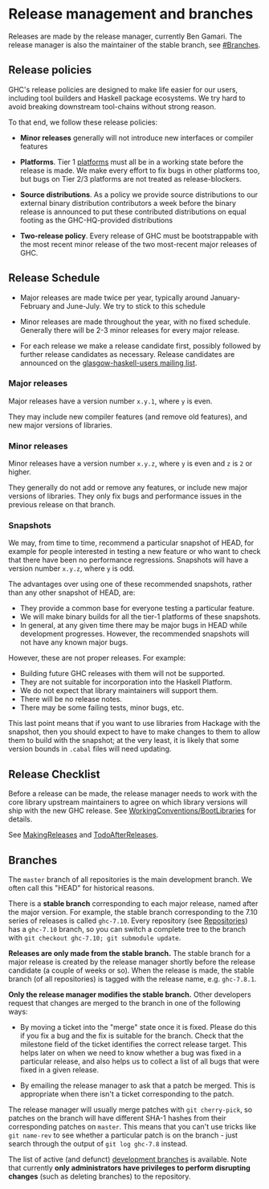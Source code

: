# Release management and branches



Releases are made by the release manager, currently Ben Gamari. The release manager is also the maintainer of the stable branch, see [\#Branches](working-conventions/releases#branches).


## Release policies



GHC's release policies are designed to make life easier for our users, including tool builders and Haskell package ecosystems. We try hard to avoid breaking downstream tool-chains without strong reason. 



To that end, we follow these release policies:


- **Minor releases** generally will not introduce new interfaces or compiler features

- **Platforms**.  Tier 1 [platforms](platforms) must all be in a working state before the release is made.  We make every effort to fix bugs in other platforms too, but bugs on Tier 2/3 platforms are not treated as release-blockers.

- **Source distributions**.  As a policy we provide source distributions to our external binary distribution contributors a week before the binary release is announced to put these contributed distributions on equal footing as the GHC-HQ-provided distributions

- **Two-release policy**.  Every release of GHC must be bootstrappable with the most recent minor release of the two most-recent major releases of GHC.

## Release Schedule


- Major releases are made twice per year, typically around January-February and June-July. We try to stick to this schedule

- Minor releases are made throughout the year, with no fixed schedule.  Generally there will be 2-3 minor releases for every major release.

- For each release we make a release candidate first, possibly followed by further release candidates as necessary.  Release candidates are announced on the [
  glasgow-haskell-users mailing list](http://www.haskell.org/mailman/listinfo/glasgow-haskell-users).

### Major releases



Major releases have a version number `x.y.1`, where `y` is even.



They may include new compiler features (and remove old features), and new major versions of libraries.


### Minor releases



Minor releases have a version number `x.y.z`, where `y` is even and `z` is `2` or higher.



They generally do not add or remove any features, or include new major versions of libraries. They only fix bugs and performance issues in the previous release on that branch.


### Snapshots



We may, from time to time, recommend a particular snapshot of HEAD, for example for people interested in testing a new feature or who want to check that there have been no performance regressions. Snapshots will have a version number `x.y.z`, where `y` is odd.



The advantages over using one of these recommended snapshots, rather than any other snapshot of HEAD, are:


- They provide a common base for everyone testing a particular feature.
- We will make binary builds for all the tier-1 platforms of these snapshots.
- In general, at any given time there may be major bugs in HEAD while development progresses. However, the recommended snapshots will not have any known major bugs.


However, these are not proper releases. For example:


- Building future GHC releases with them will not be supported.
- They are not suitable for incorporation into the Haskell Platform.
- We do not expect that library maintainers will support them.
- There will be no release notes.
- There may be some failing tests, minor bugs, etc.


This last point means that if you want to use libraries from Hackage with the snapshot, then you should expect to have to make changes to them to allow them to build with the snapshot; at the very least, it is likely that some version bounds in `.cabal` files will need updating.


## Release Checklist



Before a release can be made, the release manager needs to work with the core library upstream maintainers to agree on which library versions will ship with the new GHC release. See [WorkingConventions/BootLibraries](working-conventions/boot-libraries) for details.



See [MakingReleases](making-releases) and [TodoAfterReleases](todo-after-releases).


## Branches



The `master` branch of all repositories is the main development branch.  We often call this "HEAD" for historical reasons.



There is a **stable branch** corresponding to each major release, named after the major version.  For example, the stable branch corresponding to the 7.10 series of releases is called `ghc-7.10`.  Every repository (see [Repositories](working-conventions/repositories)) has a `ghc-7.10` branch, so you can switch a complete tree to the branch with `git checkout ghc-7.10; git submodule update`.



**Releases are only made from the stable branch.**  The stable branch for a major release is created by the release manager shortly before the release candidate (a couple of weeks or so).  When the release is made, the stable branch (of all repositories) is tagged with the release name, e.g. `ghc-7.8.1`.



**Only the release manager modifies the stable branch.**  Other developers request that changes are merged to the branch in one of the following ways:


- By moving a ticket into the "merge" state once it is fixed.  Please do this if you fix a bug and the fix is suitable for the branch.  Check that the milestone field of the ticket identifies the correct release target. This helps later on when we need to know whether a bug was fixed in a particular release, and also helps us to collect a list of all bugs that were fixed in a given release.

- By emailing the release manager to ask that a patch be merged.  This is appropriate when there isn't a ticket corresponding to the patch.


The release manager will usually merge patches with `git cherry-pick`, so patches on the branch will have different SHA-1 hashes from their corresponding patches on `master`.  This means that you can't use tricks like `git name-rev` to see whether a particular patch is on the branch - just search through the output of `git log ghc-7.8` instead.



The list of active (and defunct) [development branches](active-branches) is available. Note that currently **only administrators have privileges to perform disrupting changes** (such as deleting branches) to the repository.


